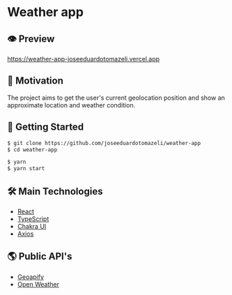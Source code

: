 # Weather app

## 👁 Preview
https://weather-app-joseeduardotomazeli.vercel.app

## 💙 Motivation
The project aims to get the user's current geolocation position and show an approximate location and weather condition.

## 🚀 Getting Started

```bash
$ git clone https://github.com/joseeduardotomazeli/weather-app
$ cd weather-app

$ yarn
$ yarn start
```

## 🛠 Main Technologies

- [React][reactjs]
- [TypeScript][typescript]
- [Chakra UI][chakraui]
- [Axios][axios]

[reactjs]: https://reactjs.org
[typescript]: https://www.typescriptlang.org/
[chakraui]: https://chakra-ui.com/
[axios]: https://axios-http.com/

## 🌎 Public API's

- [Geoapify][geoapify]
- [Open Weather][openweather]

[geoapify]: https://www.geoapify.com/
[openweather]: https://openweathermap.org/
